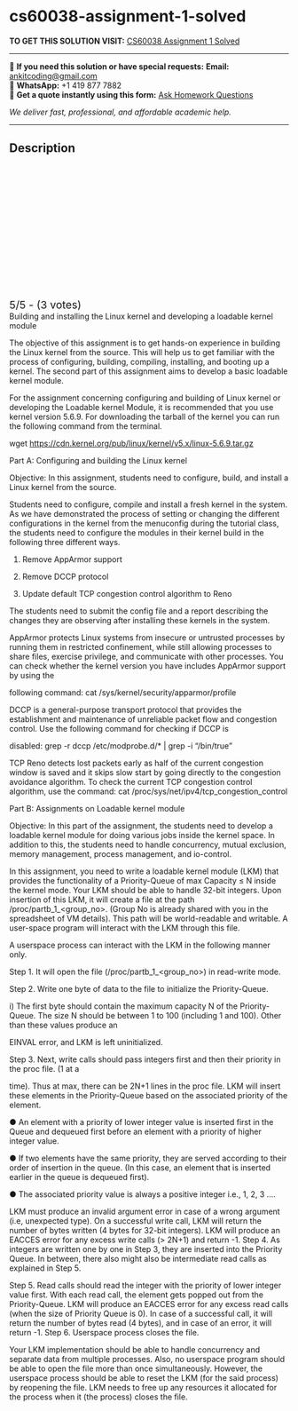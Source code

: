 # cs60038-assignment-1-solved
**TO GET THIS SOLUTION VISIT:** [CS60038 Assignment 1 Solved](https://www.ankitcodinghub.com/product/cs60038-advances-in-operating-systems-design-solved-2/)


---

📩 **If you need this solution or have special requests:** **Email:** ankitcoding@gmail.com  
📱 **WhatsApp:** +1 419 877 7882  
📄 **Get a quote instantly using this form:** [Ask Homework Questions](https://www.ankitcodinghub.com/services/ask-homework-questions/)

*We deliver fast, professional, and affordable academic help.*

---

<h2>Description</h2>



<div class="kk-star-ratings kksr-auto kksr-align-center kksr-valign-top" data-payload="{&quot;align&quot;:&quot;center&quot;,&quot;id&quot;:&quot;117971&quot;,&quot;slug&quot;:&quot;default&quot;,&quot;valign&quot;:&quot;top&quot;,&quot;ignore&quot;:&quot;&quot;,&quot;reference&quot;:&quot;auto&quot;,&quot;class&quot;:&quot;&quot;,&quot;count&quot;:&quot;3&quot;,&quot;legendonly&quot;:&quot;&quot;,&quot;readonly&quot;:&quot;&quot;,&quot;score&quot;:&quot;5&quot;,&quot;starsonly&quot;:&quot;&quot;,&quot;best&quot;:&quot;5&quot;,&quot;gap&quot;:&quot;4&quot;,&quot;greet&quot;:&quot;Rate this product&quot;,&quot;legend&quot;:&quot;5\/5 - (3 votes)&quot;,&quot;size&quot;:&quot;24&quot;,&quot;title&quot;:&quot;CS60038 Assignment 1 Solved&quot;,&quot;width&quot;:&quot;138&quot;,&quot;_legend&quot;:&quot;{score}\/{best} - ({count} {votes})&quot;,&quot;font_factor&quot;:&quot;1.25&quot;}">

<div class="kksr-stars">

<div class="kksr-stars-inactive">
            <div class="kksr-star" data-star="1" style="padding-right: 4px">


<div class="kksr-icon" style="width: 24px; height: 24px;"></div>
        </div>
            <div class="kksr-star" data-star="2" style="padding-right: 4px">


<div class="kksr-icon" style="width: 24px; height: 24px;"></div>
        </div>
            <div class="kksr-star" data-star="3" style="padding-right: 4px">


<div class="kksr-icon" style="width: 24px; height: 24px;"></div>
        </div>
            <div class="kksr-star" data-star="4" style="padding-right: 4px">


<div class="kksr-icon" style="width: 24px; height: 24px;"></div>
        </div>
            <div class="kksr-star" data-star="5" style="padding-right: 4px">


<div class="kksr-icon" style="width: 24px; height: 24px;"></div>
        </div>
    </div>

<div class="kksr-stars-active" style="width: 138px;">
            <div class="kksr-star" style="padding-right: 4px">


<div class="kksr-icon" style="width: 24px; height: 24px;"></div>
        </div>
            <div class="kksr-star" style="padding-right: 4px">


<div class="kksr-icon" style="width: 24px; height: 24px;"></div>
        </div>
            <div class="kksr-star" style="padding-right: 4px">


<div class="kksr-icon" style="width: 24px; height: 24px;"></div>
        </div>
            <div class="kksr-star" style="padding-right: 4px">


<div class="kksr-icon" style="width: 24px; height: 24px;"></div>
        </div>
            <div class="kksr-star" style="padding-right: 4px">


<div class="kksr-icon" style="width: 24px; height: 24px;"></div>
        </div>
    </div>
</div>


<div class="kksr-legend" style="font-size: 19.2px;">
            5/5 - (3 votes)    </div>
    </div>
Building and installing the Linux kernel and developing a loadable kernel module

The objective of this assignment is to get hands-on experience in building the Linux kernel from the source. This will help us to get familiar with the process of configuring, building, compiling, installing, and booting up a kernel. The second part of this assignment aims to develop a basic loadable kernel module.

For the assignment concerning configuring and building of Linux kernel or developing the Loadable kernel Module, it is recommended that you use kernel version 5.6.9. For downloading the tarball of the kernel you can run the following command from the terminal.

wget https://cdn.kernel.org/pub/linux/kernel/v5.x/linux-5.6.9.tar.gz

Part A: Configuring and building the Linux kernel

Objective: In this assignment, students need to configure, build, and install a Linux kernel from the source.

Students need to configure, compile and install a fresh kernel in the system. As we have demonstrated the process of setting or changing the different configurations in the kernel from the menuconfig during the tutorial class, the students need to configure the modules in their kernel build in the following three different ways.

1. Remove AppArmor support

2. Remove DCCP protocol

3. Update default TCP congestion control algorithm to Reno

The students need to submit the config file and a report describing the changes they are observing after installing these kernels in the system.

AppArmor protects Linux systems from insecure or untrusted processes by running them in restricted confinement, while still allowing processes to share files, exercise privilege, and communicate with other processes. You can check whether the kernel version you have includes AppArmor support by using the

following command: cat /sys/kernel/security/apparmor/profile

DCCP is a general-purpose transport protocol that provides the establishment and maintenance of unreliable packet flow and congestion control. Use the following command for checking if DCCP is

disabled: grep -r dccp /etc/modprobe.d/* | grep -i “/bin/true”

TCP Reno detects lost packets early as half of the current congestion window is saved and it skips slow start by going directly to the congestion avoidance algorithm. To check the current TCP congestion control algorithm, use the command: cat /proc/sys/net/ipv4/tcp_congestion_control

Part B: Assignments on Loadable kernel module

Objective: In this part of the assignment, the students need to develop a loadable kernel module for doing various jobs inside the kernel space. In addition to this, the students need to handle concurrency, mutual exclusion, memory management, process management, and io-control.

In this assignment, you need to write a loadable kernel module (LKM) that provides the functionality of a Priority-Queue of max Capacity ≤ N inside the kernel mode. Your LKM should be able to handle 32-bit integers. Upon insertion of this LKM, it will create a file at the path /proc/partb_1_&lt;group_no&gt;. (Group No is already shared with you in the spreadsheet of VM details). This path will be world-readable and writable. A user-space program will interact with the LKM through this file.

A userspace process can interact with the LKM in the following manner only.

Step 1. It will open the file (/proc/partb_1_&lt;group_no&gt;) in read-write mode.

Step 2. Write one byte of data to the file to initialize the Priority-Queue.

i) The first byte should contain the maximum capacity N of the Priority-Queue. The size N should be between 1 to 100 (including 1 and 100). Other than these values produce an

EINVAL error, and LKM is left uninitialized.

Step 3. Next, write calls should pass integers first and then their priority in the proc file. (1 at a

time). Thus at max, there can be 2N+1 lines in the proc file. LKM will insert these elements in the Priority-Queue based on the associated priority of the element.

● An element with a priority of lower integer value is inserted first in the Queue and dequeued first before an element with a priority of higher integer value.

● If two elements have the same priority, they are served according to their order of insertion in the queue. (In this case, an element that is inserted earlier in the queue is dequeued first).

● The associated priority value is always a positive integer i.e., 1, 2, 3 ….

LKM must produce an invalid argument error in case of a wrong argument (i.e, unexpected type). On a successful write call, LKM will return the number of bytes written (4 bytes for 32-bit integers). LKM will produce an EACCES error for any excess write calls (&gt; 2N+1) and return -1. Step 4. As integers are written one by one in Step 3, they are inserted into the Priority Queue. In between, there also might also be intermediate read calls as explained in Step 5.

Step 5. Read calls should read the integer with the priority of lower integer value first. With each read call, the element gets popped out from the Priority-Queue. LKM will produce an EACCES error for any excess read calls (when the size of Priority Queue is 0). In case of a successful call, it will return the number of bytes read (4 bytes), and in case of an error, it will return -1. Step 6. Userspace process closes the file.

Your LKM implementation should be able to handle concurrency and separate data from multiple processes. Also, no userspace program should be able to open the file more than once simultaneously. However, the userspace process should be able to reset the LKM (for the said process) by reopening the file. LKM needs to free up any resources it allocated for the process when it (the process) closes the file.
